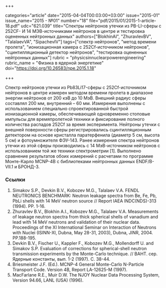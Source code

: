 +++

categories="article"
date="2015-04-04T00:03:00+03:00"
issue="2015-01"
issue_name="2015 - №01"
number="18"
file="pdf/2015/01/2015-1-article-18.pdf"
udc="621.039"
title="Спектры нейтронов утечки из PB-LI-сферы c 252CF- И 14 МЭВ-источниками нейтронов в центре и тестировка оцененных нейтронных данных"
authors=["BlokhinAI", "ZhuravlevBV", "TalalaevVA", "SipachevIV"]
tags=["спектр нейтронов", "метод времени пролета", "ионизационная камера с 252Cf-источником нейтронов", "сцинтилляционный детектор нейтронов", "тестировка оцененных нейтронных данных"]
rubric = "physicsinnuclearpowerengineering"
rubric_name = "Физика в ядерной энергетике"
doi="https://doi.org/10.26583/npe.2015.1.18"

+++

Спектр нейтронов утечки из Pb83Li17-сферы с 252Cf-источником нейтронов в центре измерен методом времени пролета в диапазоне энергии нейтронов от 200 кэВ до 10 МэВ. Внешний радиус сферы составлял 200 мм, внутренний – 60 мм. Измерения выполнены с использованием специально спроектированной быстрой ионизационной камеры, обеспечивающей одновременно стоповые импульсы для времяпролетной техники и фиксирование полного количества распадов 252Cf за время эксперимента. Нейтроны утечки с внешней поверхности сферы регистрировались сцинтилляционным детектором на основе кристалла паратерфенила (диаметр 5 см, высота 5 см) и фотоумножителя ФЭУ-143. Ранее измерения спектра нейтронов утечки из этой сферы производились с 14 МэВ-источником нейтронов с использованием той же техники спектрометрии [1]. Выполнено сравнение результатов обоих измерений с расчетами по программе Монте-Карло MCNP-4B с библиотеками нейтронных данных ENDF/B-VII.1 и БРОНД-3.

### Ссылки

1. Simakov S.P., Devkin B.V., Kobozev M.G., Talalaev V.A. FENDL NEUTRONICS BENCHMARK: Neutron leakage spectra from Be, Fe, Pb, PbLi shells with 14 MeV neutron source // Report IAEA INDC(NDS)-313 (1994). PP. 1-16.
2. Zhuravlev B.V., Blokhin A.I., Kobozev M.G., Talalaev V.A. Measurements of leakage neutron spectra from thick spherical shells of vanadium and lead with 14 MeV neutrons and validation of their nuclear data. Proceedings of the XI International Seminar on Interaction of Neutrons with Nuclei (ISINN-XI, Dubna, May 28-31, 2003), Dubna, JINR, 2004. PP.188-195.
3. Devkin B.V., Fischer U., Kappler F., Kobozev M.G., Mollendorff U. and Simakov S.P. Evaluation of corrections for spherical-shell neutron transmission experiments by the Monte-Carlo technique. // ВАНТ. сер. Ядерные константы, вып. 1-2 (1997). С. 38-44.
4. Briesmeister J.F. (Ed.). MCNP-4 General Monte-Carlo N-Particle Transport Code. Version 4B, Report LA-12625-M (1997).
5. MacFarlane R.E., Muir D.W. The NJOY Nuclear Data Processing System, Version 94.66, LANL (USA) (1996).